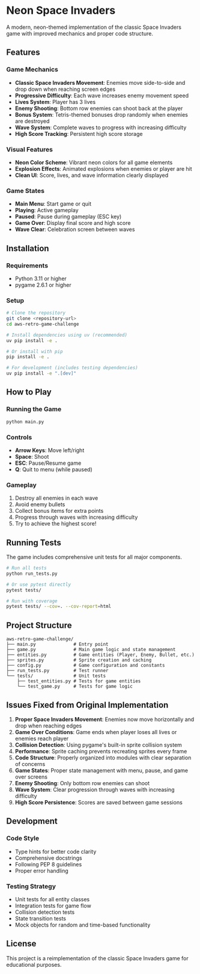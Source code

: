 # Neon Space Invaders

A modern, neon-themed implementation of the classic Space Invaders game with improved mechanics and proper code structure.

## Features

### Game Mechanics

- **Classic Space Invaders Movement**: Enemies move side-to-side and drop down when reaching screen edges
- **Progressive Difficulty**: Each wave increases enemy movement speed
- **Lives System**: Player has 3 lives
- **Enemy Shooting**: Bottom row enemies can shoot back at the player
- **Bonus System**: Tetris-themed bonuses drop randomly when enemies are destroyed
- **Wave System**: Complete waves to progress with increasing difficulty
- **High Score Tracking**: Persistent high score storage

### Visual Features

- **Neon Color Scheme**: Vibrant neon colors for all game elements
- **Explosion Effects**: Animated explosions when enemies or player are hit
- **Clean UI**: Score, lives, and wave information clearly displayed

### Game States

- **Main Menu**: Start game or quit
- **Playing**: Active gameplay
- **Paused**: Pause during gameplay (ESC key)
- **Game Over**: Display final score and high score
- **Wave Clear**: Celebration screen between waves

## Installation

### Requirements

- Python 3.11 or higher
- pygame 2.6.1 or higher

### Setup

```bash
# Clone the repository
git clone <repository-url>
cd aws-retro-game-challenge

# Install dependencies using uv (recommended)
uv pip install -e .

# Or install with pip
pip install -e .

# For development (includes testing dependencies)
uv pip install -e ".[dev]"
```

## How to Play

### Running the Game

```bash
python main.py
```

### Controls

- **Arrow Keys**: Move left/right
- **Space**: Shoot
- **ESC**: Pause/Resume game
- **Q**: Quit to menu (while paused)

### Gameplay

1. Destroy all enemies in each wave
2. Avoid enemy bullets
3. Collect bonus items for extra points
4. Progress through waves with increasing difficulty
5. Try to achieve the highest score!

## Running Tests

The game includes comprehensive unit tests for all major components.

```bash
# Run all tests
python run_tests.py

# Or use pytest directly
pytest tests/

# Run with coverage
pytest tests/ --cov=. --cov-report=html
```

## Project Structure

```
aws-retro-game-challenge/
├── main.py              # Entry point
├── game.py              # Main game logic and state management
├── entities.py          # Game entities (Player, Enemy, Bullet, etc.)
├── sprites.py           # Sprite creation and caching
├── config.py            # Game configuration and constants
├── run_tests.py         # Test runner
└── tests/               # Unit tests
    ├── test_entities.py # Tests for game entities
    └── test_game.py     # Tests for game logic
```

## Issues Fixed from Original Implementation

1. **Proper Space Invaders Movement**: Enemies now move horizontally and drop when reaching edges
2. **Game Over Conditions**: Game ends when player loses all lives or enemies reach player
3. **Collision Detection**: Using pygame's built-in sprite collision system
4. **Performance**: Sprite caching prevents recreating sprites every frame
5. **Code Structure**: Properly organized into modules with clear separation of concerns
6. **Game States**: Proper state management with menu, pause, and game over screens
7. **Enemy Shooting**: Only bottom row enemies can shoot
8. **Wave System**: Clear progression through waves with increasing difficulty
9. **High Score Persistence**: Scores are saved between game sessions

## Development

### Code Style

- Type hints for better code clarity
- Comprehensive docstrings
- Following PEP 8 guidelines
- Proper error handling

### Testing Strategy

- Unit tests for all entity classes
- Integration tests for game flow
- Collision detection tests
- State transition tests
- Mock objects for random and time-based functionality

## License

This project is a reimplementation of the classic Space Invaders game for educational purposes.
